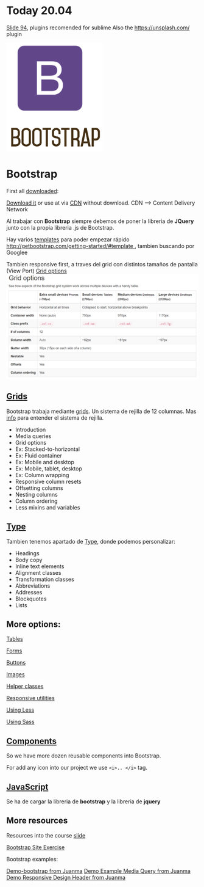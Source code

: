 # Today 20.04


[Slide 94](https://skylabcoders.github.io/bootcamp-abril2017/?full#94), plugins recomended for sublime
Also the https://unsplash.com/ plugin


![Bootstrap.png](img/Bootstrap.png)

# Bootstrap 

First all [downloaded](https://skylabcoders.github.io/bootcamp-abril2017/?full#98):

[Download it](http://getbootstrap.com/) or use at via [CDN](http://getbootstrap.com/getting-started/#download-cdn) without download.
CDN --> Content Delivery Network

Al trabajar con **Bootstrap** siempre debemos de poner la libreria de **JQuery** junto con la propia libreria .js de Bootstrap.

Hay varios [templates](https://skylabcoders.github.io/bootcamp-abril2017/?full#98) para poder empezar rápido
[http://getbootstrap.com/getting-started/#template ](http://getbootstrap.com/getting-started/#template), tambien buscando por Googlee


Tambien responsive first, a traves del grid con distintos tamaños de pantalla (View Port)
[Grid options](http://getbootstrap.com/css/#grid-options)
![grip_options](img/grip_options.png)

## [Grids](http://getbootstrap.com/css/#grid)
Bootstrap trabaja mediante [grids](http://getbootstrap.com/css/#grid).
Un sistema de rejilla de 12 columnas.
Mas [info](https://scotch.io/tutorials/understanding-the-bootstrap-3-grid-system) para entender el sistema de rejilla.


*   Introduction
*   Media queries
*   Grid options
*   Ex: Stacked-to-horizontal
*   Ex: Fluid container
*   Ex: Mobile and desktop
*   Ex: Mobile, tablet, desktop
*   Ex: Column wrapping
*   Responsive column resets
*   Offsetting columns
*   Nesting columns
*   Column ordering
*   Less mixins and variables

## [Type](http://getbootstrap.com/css/#type)


Tambien tenemos apartado de [Type](http://getbootstrap.com/css/#type), donde podemos personalizar:

*   Headings
*   Body copy
*   Inline text elements
*   Alignment classes
*   Transformation classes
*   Abbreviations
*   Addresses
*   Blockquotes
*   Lists

## More options:

[Tables](http://getbootstrap.com/css/#tables)

[Forms](http://getbootstrap.com/css/#forms)

[Buttons](http://getbootstrap.com/css/#buttons)

[Images](http://getbootstrap.com/css/#images)

[Helper classes](http://getbootstrap.com/css/#helper-classes)

[Responsive utilities](http://getbootstrap.com/css/#responsive-utilities)

[Using Less](http://getbootstrap.com/css/#less)

[Using Sass](http://getbootstrap.com/css/#sass)

## [Components](http://getbootstrap.com/components/)

So we have more dozen reusable components into Bootstrap.

For add any icon into our project we use ```<i>.. </i>``` tag.

## [JavaScript](http://getbootstrap.com/javascript/)

Se ha de cargar la libreria de **bootstrap** y la libreria de **jquery**

## More resources

Resources into the course [slide](https://skylabcoders.github.io/bootcamp-abril2017/?full#100)

[Bootstrap Site Exercise](https://github.com/juanmaguitar/bootstrap-exercises)

Bootstrap examples:

[Demo-bootstrap from Juanma](examples/demo-bootstrap.html)
[Demo Example Media Query from Juanma](examples/example_media-query.html)
[Demo Responsive Design Header from Juanma](examples/responsive-design-header.html)